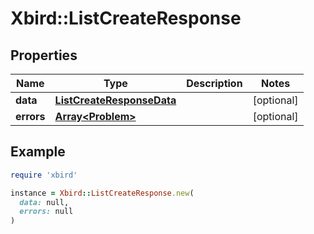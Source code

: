 # Xbird::ListCreateResponse

## Properties

| Name | Type | Description | Notes |
| ---- | ---- | ----------- | ----- |
| **data** | [**ListCreateResponseData**](ListCreateResponseData.md) |  | [optional] |
| **errors** | [**Array&lt;Problem&gt;**](Problem.md) |  | [optional] |

## Example

```ruby
require 'xbird'

instance = Xbird::ListCreateResponse.new(
  data: null,
  errors: null
)
```

